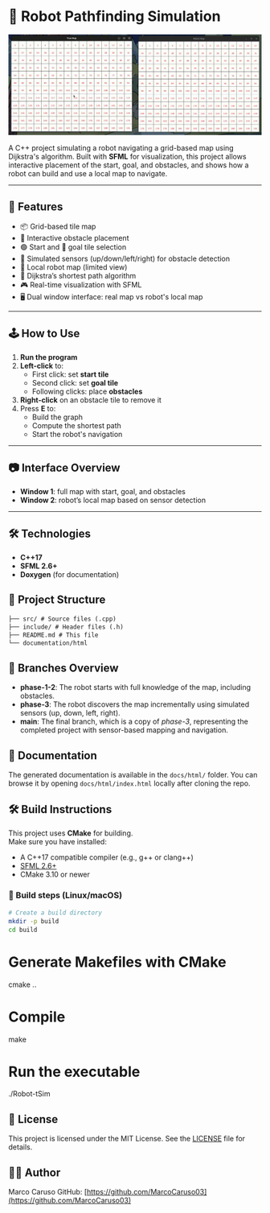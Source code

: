# 🤖 Robot Pathfinding Simulation

![Robot Simulation](Simulation.gif)

A C++ project simulating a robot navigating a grid-based map using Dijkstra's algorithm. Built with **SFML** for visualization, this project allows interactive placement of the start, goal, and obstacles, and shows how a robot can build and use a local map to navigate.

---

## 🧠 Features

- 📦 Grid-based tile map
- 🚧 Interactive obstacle placement
- 🟢 Start and 🏁 goal tile selection
- 📡 Simulated sensors (up/down/left/right) for obstacle detection
- 📍 Local robot map (limited view)
- 🧭 Dijkstra’s shortest path algorithm
- 🎮 Real-time visualization with SFML
- 🖥️ Dual window interface: real map vs robot's local map

---

## 🕹️ How to Use

1. **Run the program**  
2. **Left-click** to:
   - First click: set **start tile**
   - Second click: set **goal tile**
   - Following clicks: place **obstacles**
3. **Right-click** on an obstacle tile to remove it
4. Press **E** to:
   - Build the graph
   - Compute the shortest path
   - Start the robot's navigation

---

## 📷 Interface Overview

- **Window 1**: full map with start, goal, and obstacles
- **Window 2**: robot’s local map based on sensor detection

---

## 🛠️ Technologies

- **C++17**
- **SFML 2.6+**
- **Doxygen** (for documentation)


## 📂 Project Structure
```plaintext
├── src/ # Source files (.cpp)
├── include/ # Header files (.h)
├── README.md # This file
└── documentation/html
```

## 🌿 Branches Overview

- **phase-1-2**: The robot starts with full knowledge of the map, including obstacles. 
- **phase-3**: The robot discovers the map incrementally using simulated sensors (up, down, left, right). 
- **main**: The final branch, which is a copy of *phase-3*, representing the completed project with sensor-based mapping and navigation.


## 📑 Documentation

The generated documentation is available in the `docs/html/` folder. 
You can browse it by opening `docs/html/index.html` locally after cloning the repo.

## 🛠️ Build Instructions

This project uses **CMake** for building.  
Make sure you have installed:

- A C++17 compatible compiler (e.g., g++ or clang++)
- [SFML 2.6+](https://www.sfml-dev.org/)
- CMake 3.10 or newer

### 🔧 Build steps (Linux/macOS)

```bash
# Create a build directory
mkdir -p build
cd build
```

# Generate Makefiles with CMake
cmake ..

# Compile
make

# Run the executable 
./Robot-tSim


## 📝 License

This project is licensed under the MIT License. See the [LICENSE](LICENSE) file for details.

## 👨‍💻 Author
Marco Caruso 
GitHub: [https://github.com/MarcoCaruso03](https://github.com/MarcoCaruso03)
